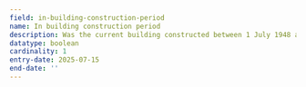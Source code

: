 ```yaml
---
field: in-building-construction-period
name: In building construction period
description: Was the current building constructed between 1 July 1948 and 28 October 2018? If False, application cannot proceed.
datatype: boolean
cardinality: 1
entry-date: 2025-07-15
end-date: ''
---
```

